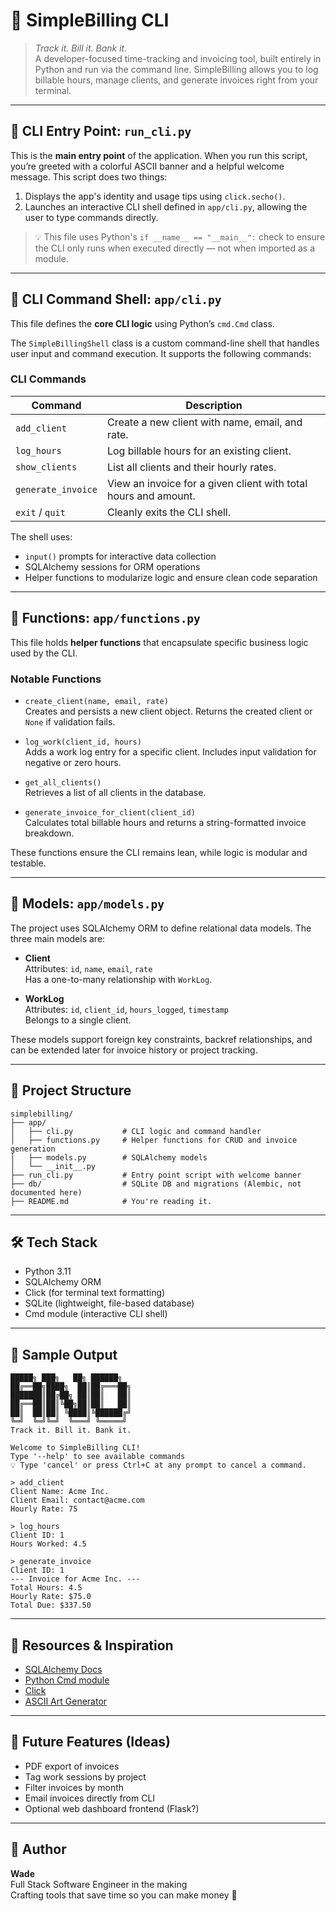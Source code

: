 # 💼 SimpleBilling CLI

> _Track it. Bill it. Bank it._  
A developer-focused time-tracking and invoicing tool, built entirely in Python and run via the command line. SimpleBilling allows you to log billable hours, manage clients, and generate invoices right from your terminal.

---

## 🚀 CLI Entry Point: `run_cli.py`

This is the **main entry point** of the application. When you run this script, you’re greeted with a colorful ASCII banner and a helpful welcome message. This script does two things:

1. Displays the app's identity and usage tips using `click.secho()`.
2. Launches an interactive CLI shell defined in `app/cli.py`, allowing the user to type commands directly.

> 💡 This file uses Python's `if __name__ == "__main__":` check to ensure the CLI only runs when executed directly — not when imported as a module.

---

## 🧠 CLI Command Shell: `app/cli.py`

This file defines the **core CLI logic** using Python’s `cmd.Cmd` class.

The `SimpleBillingShell` class is a custom command-line shell that handles user input and command execution. It supports the following commands:

### CLI Commands

| Command       | Description                                                                 |
|---------------|-----------------------------------------------------------------------------|
| `add_client`  | Create a new client with name, email, and rate.                            |
| `log_hours`   | Log billable hours for an existing client.                                 |
| `show_clients`| List all clients and their hourly rates.                                   |
| `generate_invoice` | View an invoice for a given client with total hours and amount.       |
| `exit` / `quit` | Cleanly exits the CLI shell.                                              |

The shell uses:
- `input()` prompts for interactive data collection
- SQLAlchemy sessions for ORM operations
- Helper functions to modularize logic and ensure clean code separation

---

## 🔧 Functions: `app/functions.py`

This file holds **helper functions** that encapsulate specific business logic used by the CLI.

### Notable Functions

- `create_client(name, email, rate)`  
  Creates and persists a new client object. Returns the created client or `None` if validation fails.

- `log_work(client_id, hours)`  
  Adds a work log entry for a specific client. Includes input validation for negative or zero hours.

- `get_all_clients()`  
  Retrieves a list of all clients in the database.

- `generate_invoice_for_client(client_id)`  
  Calculates total billable hours and returns a string-formatted invoice breakdown.

These functions ensure the CLI remains lean, while logic is modular and testable.

---

## 🧬 Models: `app/models.py`

The project uses SQLAlchemy ORM to define relational data models. The three main models are:

- **Client**  
  Attributes: `id`, `name`, `email`, `rate`  
  Has a one-to-many relationship with `WorkLog`.

- **WorkLog**  
  Attributes: `id`, `client_id`, `hours_logged`, `timestamp`  
  Belongs to a single client.

These models support foreign key constraints, backref relationships, and can be extended later for invoice history or project tracking.

---

## 📁 Project Structure

```
simplebilling/
├── app/
│   ├── cli.py           # CLI logic and command handler
│   ├── functions.py     # Helper functions for CRUD and invoice generation
│   ├── models.py        # SQLAlchemy models
│   └── __init__.py
├── run_cli.py           # Entry point script with welcome banner
├── db/                  # SQLite DB and migrations (Alembic, not documented here)
├── README.md            # You're reading it.
```

---

## 🛠️ Tech Stack

- Python 3.11
- SQLAlchemy ORM
- Click (for terminal text formatting)
- SQLite (lightweight, file-based database)
- Cmd module (interactive CLI shell)

---

## 🧾 Sample Output

```
█████╗ ███╗   ██╗ ██████╗ 
██╔══██╗████╗  ██║██╔═══██╗
███████║██╔██╗ ██║██║   ██║
██╔══██║██║╚██╗██║██║   ██║
██║  ██║██║ ╚████║╚██████╔╝
╚═╝  ╚═╝╚═╝  ╚═══╝ ╚═════╝ 
Track it. Bill it. Bank it.

Welcome to SimpleBilling CLI!
Type '--help' to see available commands
💡 Type 'cancel' or press Ctrl+C at any prompt to cancel a command.

> add_client
Client Name: Acme Inc.
Client Email: contact@acme.com
Hourly Rate: 75

> log_hours
Client ID: 1
Hours Worked: 4.5

> generate_invoice
Client ID: 1
--- Invoice for Acme Inc. ---
Total Hours: 4.5
Hourly Rate: $75.0
Total Due: $337.50
```

---

## 🔗 Resources & Inspiration

- [SQLAlchemy Docs](https://docs.sqlalchemy.org/)
- [Python Cmd module](https://docs.python.org/3/library/cmd.html)
- [Click](https://click.palletsprojects.com/)
- [ASCII Art Generator](https://patorjk.com/software/taag/)

---

## 🧠 Future Features (Ideas)

- PDF export of invoices
- Tag work sessions by project
- Filter invoices by month
- Email invoices directly from CLI
- Optional web dashboard frontend (Flask?)

---

## 👤 Author

**Wade**  
Full Stack Software Engineer in the making  
Crafting tools that save time so you can make money 💸

